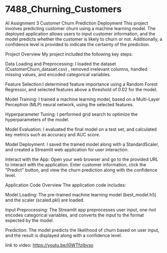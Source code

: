 # 7488_Churning_Customers
AI Assignment 3
Customer Churn Prediction Deployment
This project involves predicting customer churn using a machine learning model. The deployed application allows users to input customer information, and the model predicts whether the customer is likely to churn or not. Additionally, a confidence level is provided to indicate the certainty of the prediction.

Project Overview
My project included the following key steps:

Data Loading and Preprocessing: I loaded the dataset (CustomerChurn_dataset.csv) , removed irrelevant columns, handled missing values, and encoded categorical variables.

Feature Selection:I determined feature importance using a Random Forest Regressor, and selected features above a threshold of 0.02 for the model.

Model Training: I trained a machine learning model, based on a Multi-Layer Perceptron (MLP) neural network, using the selected features.

Hyperparameter Tuning: I performed grid search to optimize the hyperparameters of the model.

Model Evaluation: I evaluated the final model on a test set, and calculated key metrics such as accuracy and AUC score.

Model Deployment: I saved the trained model along with a StandardScaler, and created a Streamlit web application for user interaction.


Interact with the App: Open your web browser and go to the provided URL to interact with the application. Enter customer information, click the "Predict" button, and view the churn prediction along with the confidence level.

Application Code Overview
The application code includes:

Model Loading: The pre-trained machine learning model (best_model.h5) and the scaler (scaled.pkl) are loaded.

Input Preprocessing: The Streamlit app preprocesses user input, one-hot encodes categorical variables, and converts the input to the format expected by the model.

Prediction: The model predicts the likelihood of churn based on user input, and the result is displayed along with a confidence level.

link to video: https://youtu.be/I0WTfzibvso






